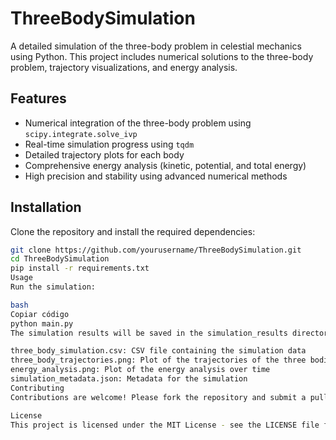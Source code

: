 # ThreeBodySimulation

A detailed simulation of the three-body problem in celestial mechanics using Python. This project includes numerical solutions to the three-body problem, trajectory visualizations, and energy analysis.

## Features

- Numerical integration of the three-body problem using `scipy.integrate.solve_ivp`
- Real-time simulation progress using `tqdm`
- Detailed trajectory plots for each body
- Comprehensive energy analysis (kinetic, potential, and total energy)
- High precision and stability using advanced numerical methods

## Installation

Clone the repository and install the required dependencies:

```bash
git clone https://github.com/yourusername/ThreeBodySimulation.git
cd ThreeBodySimulation
pip install -r requirements.txt
Usage
Run the simulation:

bash
Copiar código
python main.py
The simulation results will be saved in the simulation_results directory, including:

three_body_simulation.csv: CSV file containing the simulation data
three_body_trajectories.png: Plot of the trajectories of the three bodies
energy_analysis.png: Plot of the energy analysis over time
simulation_metadata.json: Metadata for the simulation
Contributing
Contributions are welcome! Please fork the repository and submit a pull request.

License
This project is licensed under the MIT License - see the LICENSE file for details.
